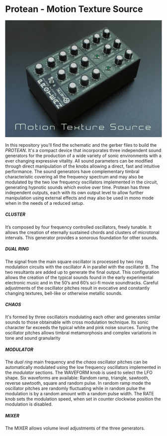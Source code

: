 # Protean - Motion Texture Source
![Protean](Images/Protean.jpg)

In this repository you'll find the schematic and the gerber files to build the *PROTEAN*. It's a compact device that incorporates three independent sound generators for the production of a wide variety of sonic environments with a ever changing expressive vitality.
All sound parameters can be modified through direct manipulation of the knobs allowing a direct, fast and intuitive performance.
The sound generators have complementary timbral characteristic covering all the frequency spectrum and may also be modulated by the two low frequency oscillators implemented in the circuit, generating hypnotic sounds which evolve over time.
Protean has three independent outputs, each with its own output level to allow further manipulation using external effects and may also be used in mono mode when in the needs of a reduced setup.
##### CLUSTER
It’s composed by four frequency controlled oscillators, freely tunable. It allows the creation of eternally sustained chords and clusters of microtonal intervals. This generator provides a sonorous foundation for other sounds.
##### DUAL RING
The signal from the main square oscillator is processed by two ring modulation circuits with the oscillator A in parallel with the oscillator B. The two resultants are added up to generate the final output.
This configuration allows the creation of the typical sounds found in the early experimental electronic music and in the 50’s and 60’s sci-fi movie soundtracks. Careful adjustments of the oscillator pitches result in evocative and constantly changing textures, bell-like or otherwise metallic sounds.
##### CHAOS
It's formed by three oscillators modulating each other and generates similar sounds to those obtainable with cross modulation technique. Its sonic character far exceeds the typical white and pink noise sources. Tuning the oscillator pitches allows timbral metamorphosis and complex variations in tone and sound granularity

##### MODULATOR
The *dual ring* main frequency and the *chaos* oscillator pitches can be automatically modulated using the low frequency oscillators implemented in the *modulator* sections. The WAVEFORM knob is used to select the LFO shape. Six waveforms are available: Random ramp, triangle, sawtooth, reverse sawtooth, square and random pulse. In random ramp mode the oscillator pitches are randomly fluctuating while in random pulse the modulation is by a random amount with a random pulse width. The RATE knob sets the modulation speed, when set in counter clockwise position the modulation is disabled.
##### MIXER
The MIXER allows volume level adjustments of the three generators. 
